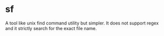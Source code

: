 # sf

A tool like unix find command utility but simpler. It does not support
regex and it strictly search for the exact file name.
